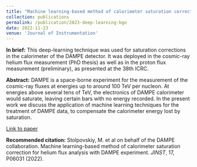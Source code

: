 ```yaml
---
title: "Machine learning-based method of calorimeter saturation correction for helium flux analysis with DAMPE experiment"
collection: publications
permalink: /publication/2023-deep-learning-bgo
date: 2022-11-23
venue: 'Journal of Instrumentation'
---
```


**In brief:** This deep-learning technique was used for saturation corrections in the calorimeter of the DAMPE detector. It was deployed in the cosmic-ray helium flux measurement (PhD thesis) as well as in the proton flux measurement (preliminary), as presented at the 38th ICRC.

**Abstract:** DAMPE is a space-borne experiment for the measurement of the cosmic-ray fluxes at energies up to around 100 TeV per nucleon. At energies above several tens of TeV, the electronics of DAMPE calorimeter would saturate, leaving certain bars with no energy recorded. In the present work we discuss the application of machine learning techniques for the treatment of DAMPE data, to compensate the calorimeter energy lost by saturation.

[Link to paper](https://iopscience.iop.org/article/10.1088/1748-0221/17/06/P06031)

**Recommended citation:** Stolpovskiy, M. et al on behalf of the DAMPE collaboration. Machine learning-based method of calorimeter saturation correction for helium flux analysis with DAMPE experiment. <i>JINST</i>, 17, P06031 (2022). 